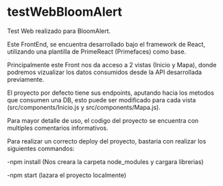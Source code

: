 # testWebBloomAlert
Test Web realizado para BloomAlert.

Este FrontEnd, se encuentra desarrollado bajo el framework de React, utilizando una plantilla de PrimeReact (Primefaces) como base.

Principalmente este Front nos da acceso a 2 vistas (Inicio y Mapa), donde podremos vizualizar los datos consumidos desde la API desarrollada previamente.

El proyecto por defecto tiene sus endpoints, aputando hacia los metodos que consumen una DB, esto puede ser modificado para cada vista (src/components/Inicio.js y src/components/Mapa.js).

Para mayor detalle de uso, el codigo del proyecto se encuentra con multiples comentarios informativos.

Para realizar un correcto deploy del proyecto, bastaria con realizar los siguientes commandos:

-npm install (Nos creara la carpeta node_modules y cargara librerias)

-npm start (lazara el proyecto localmente)
